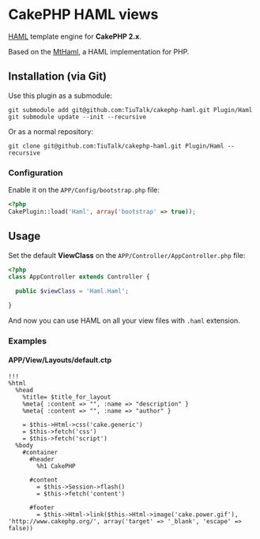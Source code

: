 # CakePHP HAML views

[HAML](http://haml.info/) template engine for **CakePHP 2.x**.

Based on the [MtHaml](https://github.com/arnaud-lb/MtHaml), a HAML implementation for PHP.

## Installation (via Git)

Use this plugin as a submodule:

```
git submodule add git@github.com:TiuTalk/cakephp-haml.git Plugin/Haml
git submodule update --init --recursive
```

Or as a normal repository:

```git clone git@github.com:TiuTalk/cakephp-haml.git Plugin/Haml --recursive```

### Configuration

Enable it on the `APP/Config/bootstrap.php` file:

```php
<?php
CakePlugin::load('Haml', array('bootstrap' => true));
```

## Usage

Set the default **ViewClass** on the `APP/Controller/AppController.php` file:

```php
<?php
class AppController extends Controller {

  public $viewClass = 'Haml.Haml';

}
```

And now you can use HAML on all your view files with `.haml` extension.

### Examples

#### APP/View/Layouts/default.ctp

```haml
!!!
%html
  %head
    %title= $title_for_layout
    %meta{ :content => "", :name => "description" }
    %meta{ :content => "", :name => "author" }

    = $this->Html->css('cake.generic')
    = $this->fetch('css')
    = $this->fetch('script')
  %body
    #container
      #header
        %h1 CakePHP

      #content
        = $this->Session->flash()
        = $this->fetch('content')

      #footer
        = $this->Html->link($this->Html->image('cake.power.gif'), 'http://www.cakephp.org/', array('target' => '_blank', 'escape' => false))
```
